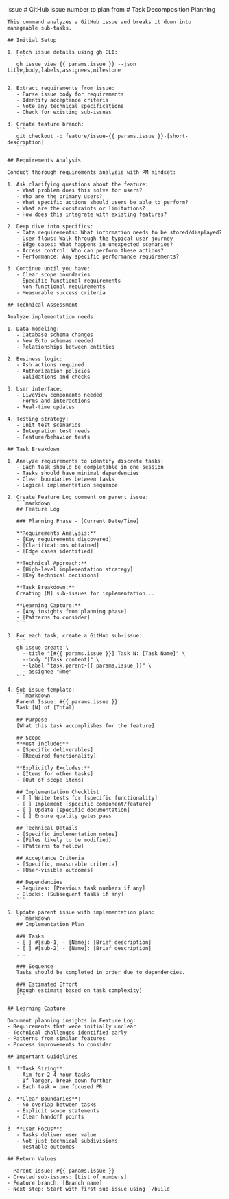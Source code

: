 <prompt>
  <params>
    issue # GitHub issue number to plan from
  </params>

  <instructions>
    # Task Decomposition Planning
    
    This command analyzes a GitHub issue and breaks it down into manageable sub-tasks.
    
    ## Initial Setup
    
    1. Fetch issue details using gh CLI:
       ```
       gh issue view {{ params.issue }} --json title,body,labels,assignees,milestone
       ```
    
    2. Extract requirements from issue:
       - Parse issue body for requirements
       - Identify acceptance criteria
       - Note any technical specifications
       - Check for existing sub-issues
    
    3. Create feature branch:
       ```
       git checkout -b feature/issue-{{ params.issue }}-[short-description]
       ```
    
    ## Requirements Analysis
    
    Conduct thorough requirements analysis with PM mindset:
    
    1. Ask clarifying questions about the feature:
       - What problem does this solve for users?
       - Who are the primary users?
       - What specific actions should users be able to perform?
       - What are the constraints or limitations?
       - How does this integrate with existing features?
    
    2. Deep dive into specifics:
       - Data requirements: What information needs to be stored/displayed?
       - User flows: Walk through the typical user journey
       - Edge cases: What happens in unexpected scenarios?
       - Access control: Who can perform these actions?
       - Performance: Any specific performance requirements?
    
    3. Continue until you have:
       - Clear scope boundaries
       - Specific functional requirements
       - Non-functional requirements
       - Measurable success criteria
    
    ## Technical Assessment
    
    Analyze implementation needs:
    
    1. Data modeling:
       - Database schema changes
       - New Ecto schemas needed
       - Relationships between entities
    
    2. Business logic:
       - Ash actions required
       - Authorization policies
       - Validations and checks
    
    3. User interface:
       - LiveView components needed
       - Forms and interactions
       - Real-time updates
    
    4. Testing strategy:
       - Unit test scenarios
       - Integration test needs
       - Feature/behavior tests
    
    ## Task Breakdown
    
    1. Analyze requirements to identify discrete tasks:
       - Each task should be completable in one session
       - Tasks should have minimal dependencies
       - Clear boundaries between tasks
       - Logical implementation sequence
    
    2. Create Feature Log comment on parent issue:
       ```markdown
       ## Feature Log
       
       ### Planning Phase - [Current Date/Time]
       
       **Requirements Analysis:**
       - [Key requirements discovered]
       - [Clarifications obtained]
       - [Edge cases identified]
       
       **Technical Approach:**
       - [High-level implementation strategy]
       - [Key technical decisions]
       
       **Task Breakdown:**
       Creating [N] sub-issues for implementation...
       
       **Learning Capture:**
       - [Any insights from planning phase]
       - [Patterns to consider]
       ```
    
    3. For each task, create a GitHub sub-issue:
       ```
       gh issue create \
         --title "[#{{ params.issue }}] Task N: [Task Name]" \
         --body "[Task content]" \
         --label "task,parent-{{ params.issue }}" \
         --assignee "@me"
       ```
    
    4. Sub-issue template:
       ```markdown
       Parent Issue: #{{ params.issue }}
       Task [N] of [Total]
       
       ## Purpose
       [What this task accomplishes for the feature]
       
       ## Scope
       **Must Include:**
       - [Specific deliverables]
       - [Required functionality]
       
       **Explicitly Excludes:**
       - [Items for other tasks]
       - [Out of scope items]
       
       ## Implementation Checklist
       - [ ] Write tests for [specific functionality]
       - [ ] Implement [specific component/feature]
       - [ ] Update [specific documentation]
       - [ ] Ensure quality gates pass
       
       ## Technical Details
       - [Specific implementation notes]
       - [Files likely to be modified]
       - [Patterns to follow]
       
       ## Acceptance Criteria
       - [Specific, measurable criteria]
       - [User-visible outcomes]
       
       ## Dependencies
       - Requires: [Previous task numbers if any]
       - Blocks: [Subsequent tasks if any]
       ```
    
    5. Update parent issue with implementation plan:
       ```markdown
       ## Implementation Plan
       
       ### Tasks
       - [ ] #[sub-1] - [Name]: [Brief description]
       - [ ] #[sub-2] - [Name]: [Brief description]
       ...
       
       ### Sequence
       Tasks should be completed in order due to dependencies.
       
       ### Estimated Effort
       [Rough estimate based on task complexity]
       ```
    
    ## Learning Capture
    
    Document planning insights in Feature Log:
    - Requirements that were initially unclear
    - Technical challenges identified early
    - Patterns from similar features
    - Process improvements to consider
    
    ## Important Guidelines
    
    1. **Task Sizing**:
       - Aim for 2-4 hour tasks
       - If larger, break down further
       - Each task = one focused PR
    
    2. **Clear Boundaries**:
       - No overlap between tasks
       - Explicit scope statements
       - Clear handoff points
    
    3. **User Focus**:
       - Tasks deliver user value
       - Not just technical subdivisions
       - Testable outcomes
    
    ## Return Values
    
    - Parent issue: #{{ params.issue }}
    - Created sub-issues: [List of numbers]
    - Feature branch: [Branch name]
    - Next step: Start with first sub-issue using `/build`
  </instructions>
</prompt>